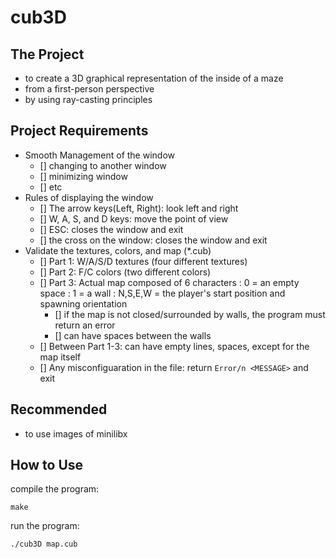  # cub3D

## The Project
- to create a 3D graphical representation of the inside of a maze
- from a first-person perspective
- by using ray-casting principles

## Project Requirements
- Smooth Management of the window
	- [] changing to another window
	- [] minimizing window
	- [] etc
- Rules of displaying the window
	- [] The arrow keys(Left, Right): look left and right
	- [] W, A, S, and D keys: move the point of view
	- [] ESC: closes the window and exit 
	- [] the cross on the window: closes the window and exit
- Validate the textures, colors, and map (*.cub)
	- [] Part 1: W/A/S/D textures (four different textures)
	- [] Part 2: F/C colors (two different colors)
	- [] Part 3: Actual map composed of 6 characters
		: 0 = an empty space
		: 1 = a wall
		: N,S,E,W = the player's start position and spawning orientation
		- [] if the map is not closed/surrounded by walls, the program must return an error
		- [] can have spaces between the walls
	- [] Between Part 1-3: can have empty lines, spaces, except for the map itself
	- [] Any misconfiguaration in the file: return `Error/n <MESSAGE>` and exit
	
## Recommended
- to use images of minilibx

## How to Use

compile the program:
```
make
```

run the program:
```
./cub3D map.cub
```


